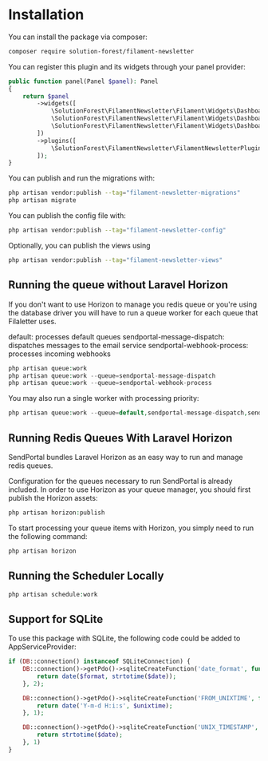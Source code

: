 # Installation

You can install the package via composer:

```bash
composer require solution-forest/filament-newsletter
```


You can register this plugin and its widgets through your panel provider:

```php
public function panel(Panel $panel): Panel
{
    return $panel
        ->widgets([
            \SolutionForest\FilamentNewsletter\Filament\Widgets\Dashboard\TotalSubscribers::class,
            \SolutionForest\FilamentNewsletter\Filament\Widgets\Dashboard\CompletedCampaigns::class,
            \SolutionForest\FilamentNewsletter\Filament\Widgets\Dashboard\RecentSubscribers::class,
        ])
        ->plugins([
            \SolutionForest\FilamentNewsletter\FilamentNewsletterPlugin::make()
        ]);
}
```

You can publish and run the migrations with:

```bash
php artisan vendor:publish --tag="filament-newsletter-migrations"
php artisan migrate
```

You can publish the config file with:

```bash
php artisan vendor:publish --tag="filament-newsletter-config"
```

Optionally, you can publish the views using

```bash
php artisan vendor:publish --tag="filament-newsletter-views"
```

## Running the queue without Laravel Horizon
If you don't want to use Horizon to manage you redis queue or you're using the database driver you will have to run a queue worker for each queue that Filaletter uses.

default: processes default queues
sendportal-message-dispatch: dispatches messages to the email service
sendportal-webhook-process: processes incoming webhooks
```php
php artisan queue:work
php artisan queue:work --queue=sendportal-message-dispatch
php artisan queue:work --queue=sendportal-webhook-process
```

You may also run a single worker with processing priority:

```php
php artisan queue:work --queue=default,sendportal-message-dispatch,sendportal-webhook-process
```

## Running Redis Queues With Laravel Horizon
SendPortal bundles Laravel Horizon as an easy way to run and manage redis queues.

Configuration for the queues necessary to run SendPortal is already included. In order to use Horizon as your queue manager, you should first publish the Horizon assets:

```php
php artisan horizon:publish
```
To start processing your queue items with Horizon, you simply need to run the following command:

```php
php artisan horizon
```

## Running the Scheduler Locally

```php
php artisan schedule:work
```

## Support for SQLite

To use this package with SQLite, the following code could be added to AppServiceProvider:

```php
if (DB::connection() instanceof SQLiteConnection) {
    DB::connection()->getPdo()->sqliteCreateFunction('date_format', function ($date, $format) {
        return date($format, strtotime($date));
    }, 2);

    DB::connection()->getPdo()->sqliteCreateFunction('FROM_UNIXTIME', function ($unixtime) {
        return date('Y-m-d H:i:s', $unixtime);
    }, 1);

    DB::connection()->getPdo()->sqliteCreateFunction('UNIX_TIMESTAMP', function ($date) {
        return strtotime($date);
    }, 1)
}
```

